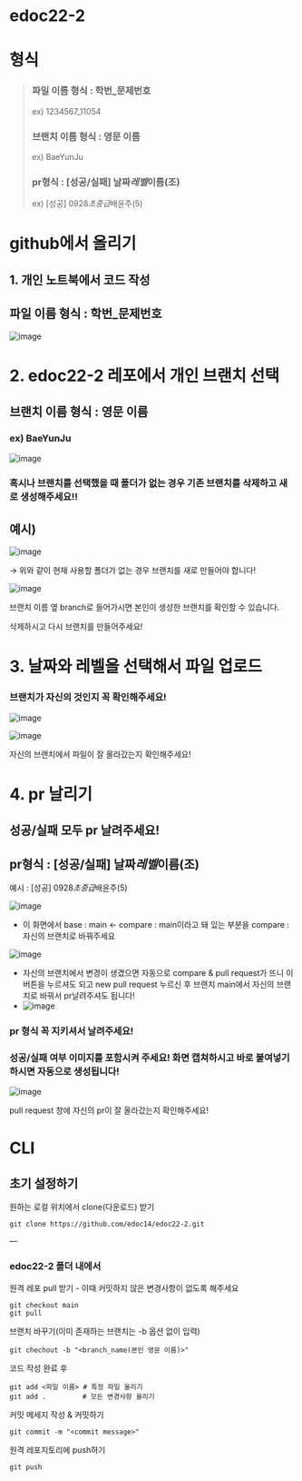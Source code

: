 # edoc22-2

# 형식

> ### 파일 이름 형식 : 학번\_문제번호
>
> ex) 1234567_11054
>
> ### 브랜치 이름 형식 : 영문 이름
>
> ex) BaeYunJu
>
> ### pr형식 : [성공/실패] 날짜*레벨*이름(조)
>
> ex) [성공] 0928*초중급*배윤주(5)

# github에서 올리기

## 1. 개인 노트북에서 코드 작성

## 파일 이름 형식 : 학번\_문제번호

![image](https://user-images.githubusercontent.com/112494061/193885879-bb82210b-6386-4a95-b149-63c494690c5c.png)

# 2. edoc22-2 레포에서 개인 브랜치 선택

## 브랜치 이름 형식 : 영문 이름

### ex) BaeYunJu

![image](https://user-images.githubusercontent.com/112494061/193886102-131eeba7-7cec-4a13-9c41-96cd400fad07.png)

### 혹시나 브랜치를 선택했을 때 폴더가 없는 경우 기존 브랜치를 삭제하고 새로 생성해주세요!!

## 예시)

![image](https://user-images.githubusercontent.com/112494061/193886215-86c22d1b-a551-41cf-b1cb-dd0dc83180e2.png)

→ 위와 같이 현재 사용할 폴더가 없는 경우 브랜치를 새로 만들어야 합니다!

![image](https://user-images.githubusercontent.com/112494061/193886549-7afb3a9d-202a-4f23-8c06-932245deb5a5.png)

브랜치 이름 옆 branch로 들어가시면 본인이 생성한 브랜치를 확인할 수 있습니다.

삭제하시고 다시 브랜치를 만들어주세요!

# 3. 날짜와 레벨을 선택해서 파일 업로드

### 브랜치가 자신의 것인지 꼭 확인해주세요!

![image](https://user-images.githubusercontent.com/112494061/193886301-95693854-9925-4396-80bb-8b6842a40b84.png)

![image](https://user-images.githubusercontent.com/112494061/193886321-bf58bfd7-df5d-442f-a346-5710f344c23a.png)

자신의 브랜치에서 파일이 잘 올라갔는지 확인해주세요!

# 4. pr 날리기

## 성공/실패 모두 pr 날려주세요!

## pr형식 : [성공/실패] 날짜*레벨*이름(조)

예시 : [성공] 0928*초중급*배윤주(5)

![image](https://user-images.githubusercontent.com/112494061/193886358-51169fcf-89ac-4c6e-a90a-8abe9e8b1abb.png)

- 이 화면에서 base : main ← compare : main이라고 돼 있는 부분을 compare : 자신의 브랜치로 바꿔주세요

![image](https://user-images.githubusercontent.com/112494061/193886396-55557d81-7435-435e-a1db-6c7bf0c5cde5.png)

- 자신의 브랜치에서 변경이 생겼으면 자동으로 compare & pull request가 뜨니 이 버튼을 누르셔도 되고 new pull request 누르신 후 브랜치 main에서 자신의 브랜치로 바꿔서 pr날려주셔도 됩니다!
- ![image](https://user-images.githubusercontent.com/112494061/193886417-c4c1c2ae-50b6-4088-9d2f-21a0680503ed.png)

### pr 형식 꼭 지키셔서 날려주세요!

### 성공/실패 여부 이미지를 포함시켜 주세요! 화면 캡쳐하시고 바로 붙여넣기 하시면 자동으로 생성됩니다!

![image](https://user-images.githubusercontent.com/112494061/193886449-178b44e7-d9de-48c7-8de0-f07ac502db37.png)

pull request 창에 자신의 pr이 잘 올라갔는지 확인해주세요!

# CLI

## 초기 설정하기

원하는 로컬 위치에서 clone(다운로드) 받기

```
git clone https://github.com/edoc14/edoc22-2.git
```

—

### edoc22-2 폴더 내에서

원격 레포 pull 받기 - 이때 커밋하지 않은 변경사항이 없도록 해주세요

```
git checkout main
git pull
```

브랜치 바꾸기(이미 존재하는 브랜치는 -b 옵션 없이 입력)

```
git chechout -b "<branch_name(본인 영문 이름)>"
```

코드 작성 완료 후

```
git add <파일 이름> # 특정 파일 올리기
git add .         # 모든 변경사항 올리기
```

커밋 메세지 작성 & 커밋하기

```
git commit -m "<commit message>"
```

원격 레포지토리에 push하기

```
git push
```
